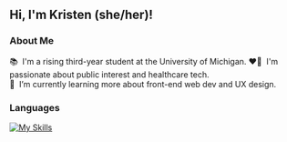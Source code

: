 ## Hi, I'm Kristen (she/her)! 

### About Me   

📚 &nbsp;I'm a rising third-year student at the University of Michigan. 
❤️‍🔥 &nbsp;I'm passionate about public interest and healthcare tech.       
🌱 &nbsp;I’m currently learning more about front-end web dev and UX design.

<!-- ### Github Analytics
[![Kristen's GitHub stats](https://github-readme-stats.vercel.app/api?username=eth1cal-ai)](https://github.com/anuraghazra/github-readme-stats)
![Top Langs](https://github-readme-stats.vercel.app/api/top-langs/?username=eth1cal-ai&layout=compact) -->
### Languages
[![My Skills](https://skillicons.dev/icons?i=cpp,py,svelte,r&theme=light)](https://skillicons.dev)
